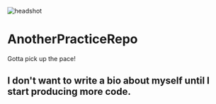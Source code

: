 ![headshot](4_Star_Dragonball.png)

# AnotherPracticeRepo
Gotta pick up the pace!

## I don't want to write a bio about myself until I start producing more code. 
